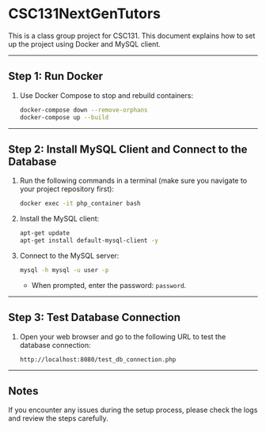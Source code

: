 # CSC131NextGenTutors
This is a class group project for CSC131.
This document explains how to set up the project using Docker and MySQL client.

---

## Step 1: Run Docker

1. Use Docker Compose to stop and rebuild containers:
   ```bash
   docker-compose down --remove-orphans
   docker-compose up --build
   ```

---

## Step 2: Install MySQL Client and Connect to the Database

1. Run the following commands in a terminal (make sure you navigate to your project repository first):
   ```bash
   docker exec -it php_container bash
   ```
2. Install the MySQL client:
   ```bash
   apt-get update
   apt-get install default-mysql-client -y
   ```
3. Connect to the MySQL server:
   ```bash
   mysql -h mysql -u user -p
   ```
   - When prompted, enter the password: `password`.

---

## Step 3: Test Database Connection

1. Open your web browser and go to the following URL to test the database connection:
   ```
   http://localhost:8080/test_db_connection.php
   ```

---

## Notes

If you encounter any issues during the setup process, please check the logs and review the steps carefully.
